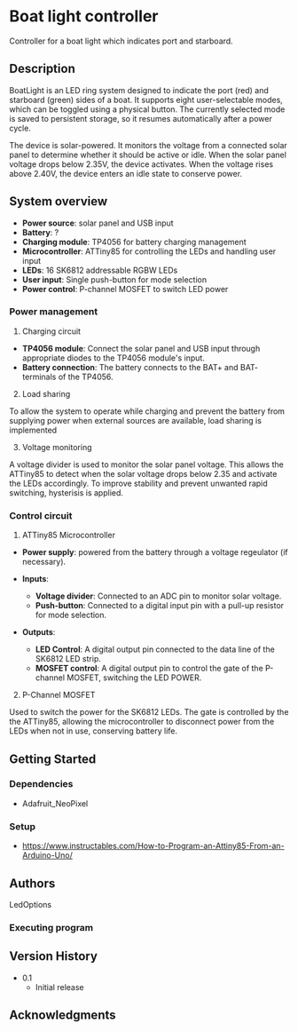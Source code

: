 # Boat light controller

Controller for a boat light which indicates port and starboard. 

## Description

BoatLight is an LED ring system designed to indicate the port (red) and starboard (green) sides of a boat. It supports eight user-selectable modes, which can be toggled using a physical button. The currently selected mode is saved to persistent storage, so it resumes automatically after a power cycle.

The device is solar-powered. It monitors the voltage from a connected solar panel to determine whether it should be active or idle. When the solar panel voltage drops below 2.35V, the device activates. When the voltage rises above 2.40V, the device enters an idle state to conserve power.

## System overview

* **Power source**: solar panel and USB input
* **Battery**: ?
* **Charging module**: TP4056 for battery charging management
* **Microcontroller**: ATTiny85 for controlling the LEDs and handling user input
* **LEDs**: 16 SK6812 addressable RGBW LEDs
* **User input**: Single push-button for mode selection
* **Power control**: P-channel MOSFET to switch LED power

### Power management

1. Charging circuit

* **TP4056 module**: Connect the solar panel and USB input through appropriate diodes to the TP4056 module's input.
* **Battery connection**: The battery connects to the BAT+ and BAT- terminals of the TP4056.

2. Load sharing

To allow the system to operate while charging and prevent the battery from supplying power when external sources are available, load sharing is implemented

3. Voltage monitoring

A voltage divider is used to monitor the solar panel voltage. This allows the ATTiny85 to detect when the solar voltage drops below 2.35 and activate the LEDs accordingly. To improve stability and prevent unwanted rapid switching, hysterisis is applied. 

### Control circuit

1. ATTiny85 Microcontroller

* **Power supply**: powered from the battery through a voltage regeulator (if necessary).

* **Inputs**:
    * **Voltage divider**: Connected to an ADC pin to monitor solar voltage.
    * **Push-button**: Connected to a digital input pin with a pull-up resistor for mode selection.

* **Outputs**:
    * **LED Control**: A digital output pin connected to the data line of the SK6812 LED strip.
    * **MOSFET control**: A digital output pin to control  the gate of the P-channel MOSFET, switching the LED POWER.

2. P-Channel MOSFET

Used to switch the power for the SK6812 LEDs. The gate is controlled by the the ATTiny85, allowing the microcontroller to disconnect power from the LEDs when not in use, conserving battery life.

## Getting Started

### Dependencies

* Adafruit_NeoPixel

### Setup

* https://www.instructables.com/How-to-Program-an-Attiny85-From-an-Arduino-Uno/

## Authors
LedOptions

### Executing program

## Version History

* 0.1
    * Initial release

## Acknowledgments